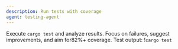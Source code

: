 ```yaml
---
description: Run tests with coverage
agent: testing-agent
---
```

Execute `cargo test` and analyze results. Focus on failures, suggest improvements, and aim for82%+ coverage.
Test output: !`cargo test`